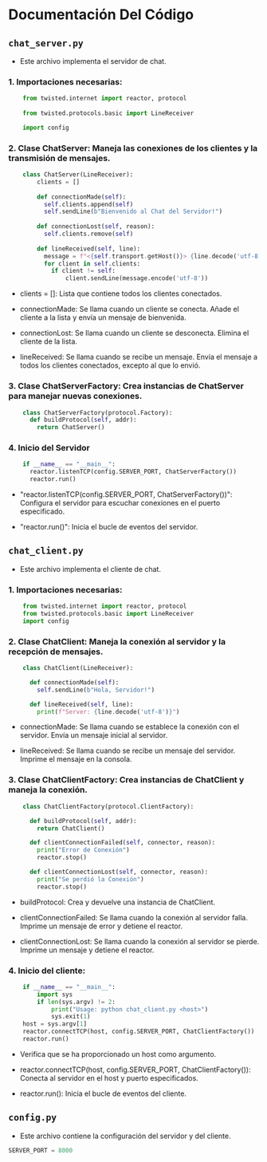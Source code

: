 # Documentación Del Código

## `chat_server.py`
  
- Este archivo implementa el servidor de chat.

### 1. Importaciones necesarias:

```python
    from twisted.internet import reactor, protocol
    
    from twisted.protocols.basic import LineReceiver

    import config
```

### 2. Clase ChatServer: Maneja las conexiones de los clientes y la transmisión de mensajes.

```python
    class ChatServer(LineReceiver):
        clients = []
      
        def connectionMade(self):
          self.clients.append(self)
          self.sendLine(b"Bienvenido al Chat del Servidor!")
          
        def connectionLost(self, reason):
          self.clients.remove(self)
          
        def lineReceived(self, line):
          message = f"<{self.transport.getHost()}> {line.decode('utf-8')}"
          for client in self.clients:
            if client != self:
                client.sendLine(message.encode('utf-8'))
```

                
- clients = []: Lista que contiene todos los clientes conectados.
  
- connectionMade: Se llama cuando un cliente se conecta. Añade el cliente a la lista y envía un mensaje de bienvenida.

- connectionLost: Se llama cuando un cliente se desconecta. Elimina el cliente de la lista.

- lineReceived: Se llama cuando se recibe un mensaje. Envía el mensaje a todos los clientes conectados, excepto al que lo envió.

### 3. Clase ChatServerFactory: Crea instancias de ChatServer para manejar nuevas conexiones.

```python 
    class ChatServerFactory(protocol.Factory):
      def buildProtocol(self, addr):
        return ChatServer()
```

### 4. Inicio del Servidor

```python
    if __name__ == "__main__":
      reactor.listenTCP(config.SERVER_PORT, ChatServerFactory())
      reactor.run()
```
- "reactor.listenTCP(config.SERVER_PORT, ChatServerFactory())": Configura el servidor para escuchar conexiones en el puerto especificado.

- "reactor.run()": Inicia el bucle de eventos del servidor.
  

##  `chat_client.py`
  
- Este archivo implementa el cliente de chat.

### 1. Importaciones necesarias:

```python
    from twisted.internet import reactor, protocol
    from twisted.protocols.basic import LineReceiver
    import config

```

### 2. Clase ChatClient: Maneja la conexión al servidor y la recepción de mensajes.

```python
    class ChatClient(LineReceiver):

      def connectionMade(self):
        self.sendLine(b"Hola, Servidor!")

      def lineReceived(self, line):
        print(f"Server: {line.decode('utf-8')}")


```

- connectionMade: Se llama cuando se establece la conexión con el servidor. Envía un mensaje inicial al servidor.

- lineReceived: Se llama cuando se recibe un mensaje del servidor. Imprime el mensaje en la consola.


### 3. Clase ChatClientFactory: Crea instancias de ChatClient y maneja la conexión.

```python
    class ChatClientFactory(protocol.ClientFactory):

      def buildProtocol(self, addr):
        return ChatClient()

      def clientConnectionFailed(self, connector, reason):
        print("Error de Conexión")
        reactor.stop()

      def clientConnectionLost(self, connector, reason):
        print("Se perdió la Conexión")
        reactor.stop()
```

- buildProtocol: Crea y devuelve una instancia de ChatClient.
  
- clientConnectionFailed: Se llama cuando la conexión al servidor falla. Imprime un mensaje de error y detiene el reactor.

- clientConnectionLost: Se llama cuando la conexión al servidor se pierde. Imprime un mensaje y detiene el reactor.


### 4. Inicio del cliente:

```python
    if __name__ == "__main__":
        import sys
        if len(sys.argv) != 2:
            print("Usage: python chat_client.py <host>")
            sys.exit(1)
    host = sys.argv[1]
    reactor.connectTCP(host, config.SERVER_PORT, ChatClientFactory())
    reactor.run()
```

- Verifica que se ha proporcionado un host como argumento.

- reactor.connectTCP(host, config.SERVER_PORT, ChatClientFactory()): Conecta al servidor en el host y puerto especificados.

- reactor.run(): Inicia el bucle de eventos del cliente.


## `config.py`

- Este archivo contiene la configuración del servidor y del cliente.

```python
SERVER_PORT = 8000
```
